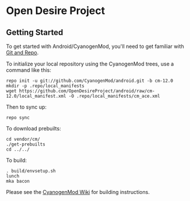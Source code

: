 Open Desire Project
===================

Getting Started
---------------

To get started with Android/CyanogenMod, you'll need to get
familiar with [Git and Repo](http://source.android.com/source/using-repo.html).

To initialize your local repository using the CyanogenMod trees, use a command like this:

    repo init -u git://github.com/CyanogenMod/android.git -b cm-12.0
    mkdir -p .repo/local_manifests
    wget https://github.com/OpenDesireProject/android/raw/cm-12.0/local_manifest.xml -O .repo/local_manifests/cm_ace.xml

Then to sync up:

    repo sync

To download prebuilts:

    cd vendor/cm/
    ./get-prebuilts
    cd ../../

To build:

    . build/envsetup.sh
    lunch
    mka bacon

Please see the [CyanogenMod Wiki](http://wiki.cyanogenmod.org/) for building instructions.
